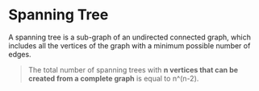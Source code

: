 # Spanning Tree

A spanning tree is a sub-graph of an undirected connected graph, which includes all the vertices of the graph with a minimum possible number of edges.

> The total number of spanning trees with **n vertices that can be created from a complete graph** is equal to n^(n-2).
